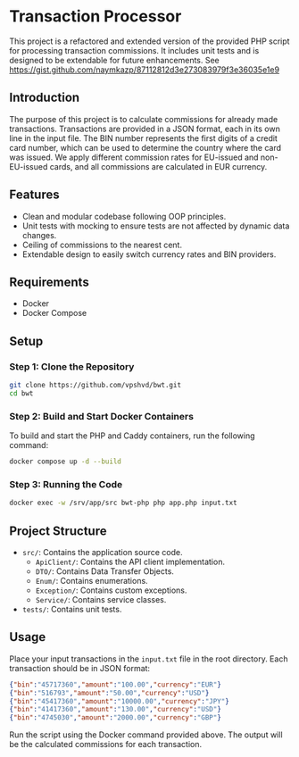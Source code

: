 # Transaction Processor

This project is a refactored and extended version of the provided PHP script for processing transaction commissions. It includes unit tests and is designed to be extendable for future enhancements.
See https://gist.github.com/naymkazp/87112812d3e273083979f3e36035e1e9

## Introduction

The purpose of this project is to calculate commissions for already made transactions. Transactions are provided in a JSON format, each in its own line in the input file. The BIN number represents the first digits of a credit card number, which can be used to determine the country where the card was issued. We apply different commission rates for EU-issued and non-EU-issued cards, and all commissions are calculated in EUR currency.

## Features

- Clean and modular codebase following OOP principles.
- Unit tests with mocking to ensure tests are not affected by dynamic data changes.
- Ceiling of commissions to the nearest cent.
- Extendable design to easily switch currency rates and BIN providers.

## Requirements

- Docker
- Docker Compose

## Setup

### Step 1: Clone the Repository

```bash
git clone https://github.com/vpshvd/bwt.git
cd bwt
```

### Step 2: Build and Start Docker Containers
To build and start the PHP and Caddy containers, run the following command:
```bash
docker compose up -d --build
```

### Step 3: Running the Code
```bash
docker exec -w /srv/app/src bwt-php php app.php input.txt
```

## Project Structure

- `src/`: Contains the application source code.
    - `ApiClient/`: Contains the API client implementation.
    - `DTO/`: Contains Data Transfer Objects.
    - `Enum/`: Contains enumerations.
    - `Exception/`: Contains custom exceptions.
    - `Service/`: Contains service classes.
- `tests/`: Contains unit tests.

## Usage

Place your input transactions in the `input.txt` file in the root directory. Each transaction should be in JSON format:

```json
{"bin":"45717360","amount":"100.00","currency":"EUR"}
{"bin":"516793","amount":"50.00","currency":"USD"}
{"bin":"45417360","amount":"10000.00","currency":"JPY"}
{"bin":"41417360","amount":"130.00","currency":"USD"}
{"bin":"4745030","amount":"2000.00","currency":"GBP"}
```

Run the script using the Docker command provided above. The output will be the calculated commissions for each transaction.
